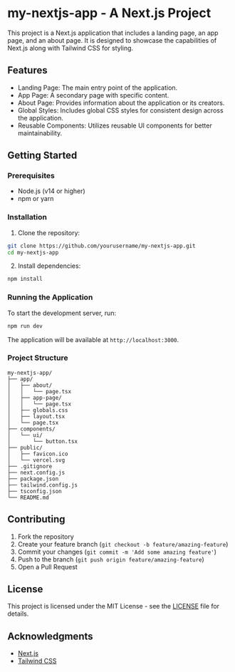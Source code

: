 # my-nextjs-app - A Next.js Project

This project is a Next.js application that includes a landing page, an app page, and an about page. It is designed to showcase the capabilities of Next.js along with Tailwind CSS for styling.

## Features

- Landing Page: The main entry point of the application.
- App Page: A secondary page with specific content.
- About Page: Provides information about the application or its creators.
- Global Styles: Includes global CSS styles for consistent design across the application.
- Reusable Components: Utilizes reusable UI components for better maintainability.

## Getting Started

### Prerequisites

- Node.js (v14 or higher)
- npm or yarn

### Installation

1. Clone the repository:

```bash
git clone https://github.com/yourusername/my-nextjs-app.git
cd my-nextjs-app
```

2. Install dependencies:

```bash
npm install
```

### Running the Application

To start the development server, run:

```bash
npm run dev
```

The application will be available at `http://localhost:3000`.

### Project Structure

```
my-nextjs-app/
├── app/
│   ├── about/
│   │   └── page.tsx
│   ├── app-page/
│   │   └── page.tsx
│   ├── globals.css
│   ├── layout.tsx
│   └── page.tsx
├── components/
│   └── ui/
│       └── button.tsx
├── public/
│   ├── favicon.ico
│   └── vercel.svg
├── .gitignore
├── next.config.js
├── package.json
├── tailwind.config.js
├── tsconfig.json
└── README.md
```

## Contributing

1. Fork the repository
2. Create your feature branch (`git checkout -b feature/amazing-feature`)
3. Commit your changes (`git commit -m 'Add some amazing feature'`)
4. Push to the branch (`git push origin feature/amazing-feature`)
5. Open a Pull Request

## License

This project is licensed under the MIT License - see the [LICENSE](LICENSE) file for details.

## Acknowledgments

- [Next.js](https://nextjs.org/)
- [Tailwind CSS](https://tailwindcss.com/)